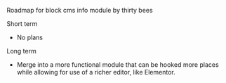 Roadmap for block cms info module by thirty bees

Short term

* No plans

Long term

* Merge into a more functional module that can be hooked more places while allowing for use of a richer editor, like Elementor.